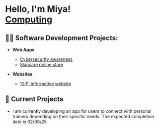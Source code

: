 <h1>Hello, I'm Miya! <br/><a href="https://github.com/MiyaRichardson">Computing</a>

<h2>👨‍💻 Software Development Projects:</h2>

- <b>Web Apps</b>
  - [Cybersecurity awareness](https://github.com/MiyaRichardson/Cybersecurity-Awareness)
  - [Skincare online store](https://github.com/MiyaRichardson/Product-Catalogue-Website/blob/main/README.md)
      
- <b>Websites</b>
  - ['GIF' informative website](https://github.com/MiyaRichardson/GIF-Informative-Website/blob/main/README.md)



<h2>🚀 Current Projects</h2>

- I am currently developing an app for users to connect with personal trainers depending on their specific needs. The expected completion date is 02/06/25





<!--
**joshmadakor1/joshmadakor1** is a ✨ _special_ ✨ repository because its `README.md` (this file) appears on your GitHub profile.

Here are some ideas to get you started:

- 🔭 I’m currently working on ...
- 🌱 I’m currently learning ...
- 👯 I’m looking to collaborate on ...
- 🤔 I’m looking for help with ...
- 💬 Ask me about ...
- 📫 How to reach me: ...
- 😄 Pronouns: ...
- ⚡ Fun fact: ...
-->
